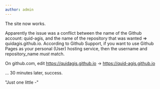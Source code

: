 ```yaml
---
author: admin
---
```


The site now works.

Apparently the issue was a conflict between the name of the Github account: quid-agis, and the name of 
the repository that was wanted => quidagis.github.io. According to Github Support, if you want to use 
Github Pages as your personal (User) hosting service, then the username and repository_name *must* match.

On github.com, edit https://quidagis.github.io -> https://quid-agis.github.io

... 30 minutes later, success.

"Just one little -"
